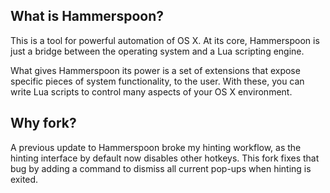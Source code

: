 ## What is Hammerspoon?

This is a tool for powerful automation of OS X. At its core, Hammerspoon is just a bridge between the operating system and a Lua scripting engine.

What gives Hammerspoon its power is a set of extensions that expose specific pieces of system functionality, to the user. With these, you can write Lua scripts to control many aspects of your OS X environment.

## Why fork?

A previous update to Hammerspoon broke my hinting workflow, as the hinting
interface by default now disables other hotkeys. This fork fixes that bug
by adding a command to dismiss all current pop-ups when hinting is exited.
